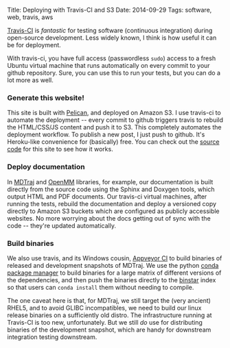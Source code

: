Title: Deploying with Travis-CI and S3
Date: 2014-09-29
Tags: software, web, travis, aws

[Travis-CI][1] is _fantastic_ for testing software (continuous integration)
during open-source development. Less widely known, I think is how useful it can
be for deployment.

With travis-ci, you have full access (passwordless `sudo`) access to a fresh
Ubuntu virtual machine that runs automatically on every commit to your github
repository. Sure, you can use this to run your tests, but you can do a lot more
as well.

### Generate this website!

This site is built with [Pelican][4], and deployed on Amazon S3. I use travis-ci
to automate the deployment -- every commit to github triggers travis to rebuild
the HTML/CSS/JS content and push it to S3. This completely automates the deployment
workflow. To publish a new post, I just push to github. It's Heroku-like convenience
for (basically) free. You can check out the
[source code](https://github.com/rmcgibbo/rmcgibbo.org) for this site to see how
it works.


### Deploy documentation

In [MDTraj][2] and [OpenMM][3] libraries, for example, our documentation is
built directly from the source code using the Sphinx and Doxygen tools, which
output HTML and PDF documents. Our travis-ci virtual machines, after running
the tests, rebuild the documentation and deploy a versioned copy directly to
Amazon S3 buckets which are configured as publicly accessible websites. No more
worrying about the docs getting out of sync with the code -- they're updated
automatically.

### Build binaries

We also use travis, and its Windows cousin, [Appveyor CI][5] to build binaries
of released and development snapshots of MDTraj. We use the python [conda package
manager][6] to build binaries for a large matrix of different versions of the
dependencies, and then push the binaries directly to the [binstar][7] index
so that users can `conda install` them without needing to compile.

The one caveat here is that, for MDTraj, we still target the (very ancient)
RHEL5, and  to avoid GLIBC incompatibles, we need to build our linux release
binaries on a sufficiently old distro. The infrastructure running
at Travis-CI is too new, unfortunately. But we still _do_ use for distributing
binaries of the development snapshot, which are handy for downstream integration
testing downstream.


[1]: http://travis-ci.org
[2]: http://mdtraj.org
[3]: http://openmm.org
[4]: http://blog.getpelican.com/
[5]: http://www.appveyor.com/
[6]: http://technicaldiscovery.blogspot.com/2013/12/why-i-promote-conda.html
[7]: http://binstar.org/